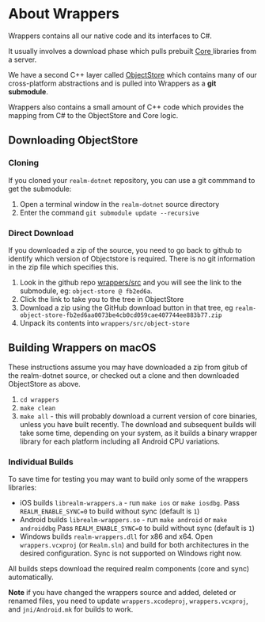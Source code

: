 About Wrappers
==============

Wrappers contains all our native code and its interfaces to C#.

It usually involves a download phase which pulls prebuilt [Core ](https://github.com/realm/realm-core) libraries from a server. 

We have a second C++ layer called [ObjectStore](https://github.com/realm/realm-object-store/) 
which contains many of our cross-platform abstractions and is pulled into Wrappers as a **git submodule**.

Wrappers also contains a small amount of C++ code which provides the mapping from C# to the ObjectStore and Core logic.

Downloading ObjectStore
-----------------------

### Cloning

If you cloned your `realm-dotnet` repository, you can use a git commmand to get the submodule:

1. Open a terminal window in the `realm-dotnet` source directory
1. Enter the command `git submodule update --recursive`


### Direct Download

If you downloaded a zip of the source, you need to go back to github to identify which version of Objectstore is required. There is no git information in the zip file which specifies this.

1. Look in the github repo [wrappers/src](https://github.com/realm/realm-dotnet/tree/master/wrappers/src) and you will see the link to the submodule, eg: `object-store @ fb2ed6a`.
1. Click the link to take you to the tree in ObjectStore
1. Download a zip using the GitHub download button in that tree, eg `realm-object-store-fb2ed6aa0073be4cb0cd059cae407744ee883b77.zip`
1. Unpack its contents into `wrappers/src/object-store`

Building Wrappers on macOS
--------------------------

These instructions assume you may have downloaded a zip from gitub of the realm-dotnet source, or checked out a clone and then downloaded ObjectStore as above.

1. `cd wrappers` 
1. `make clean`
1. `make all` - this will probably download a current version of core binaries, unless you have built recently. The download and subsequent builds will take some time, depending on your system, as it builds a binary wrapper library for each platform including all Android CPU variations.

### Individual Builds

To save time for testing you may want to build only some of the wrappers libraries:

* iOS builds `librealm-wrappers.a` - run `make ios` or `make iosdbg`. Pass `REALM_ENABLE_SYNC=0` to build without sync (default is `1`)
* Android builds `librealm-wrappers.so` - run `make android` or `make androiddbg` Pass `REALM_ENABLE_SYNC=0` to build without sync (default is `1`)
* Windows builds `realm-wrappers.dll` for x86 and x64. Open `wrappers.vcxproj` (or `Realm.sln`) and build for both architectures in the desired configuration. Sync is not supported on Windows right now.

All builds steps download the required realm components (core and sync) automatically.

**Note** if you have changed the wrappers source and added, deleted or renamed files, you need to update `wrappers.xcodeproj`, `wrappers.vcxproj`, and `jni/Android.mk` for builds to work.
